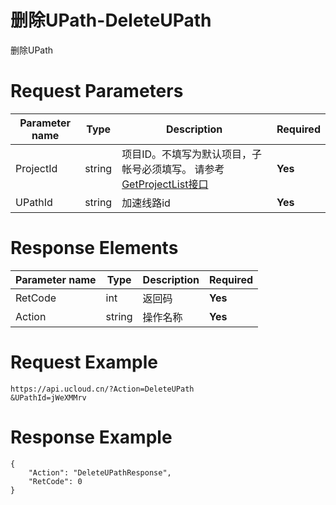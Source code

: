 # 删除UPath-DeleteUPath

删除UPath

# Request Parameters
|Parameter name|Type|Description|Required|
|---|---|---|---|
|ProjectId|string|项目ID。不填写为默认项目，子帐号必须填写。 请参考[GetProjectList接口](api/summary/get_project_list)|**Yes**|
|UPathId|string|加速线路id|**Yes**|

# Response Elements
|Parameter name|Type|Description|Required|
|---|---|---|---|
|RetCode|int|返回码|**Yes**|
|Action|string|操作名称|**Yes**|

# Request Example
```
https://api.ucloud.cn/?Action=DeleteUPath
&UPathId=jWeXMMrv
```

# Response Example
```
{
    "Action": "DeleteUPathResponse", 
    "RetCode": 0
}
```


